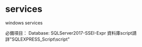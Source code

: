 # services
windows services

必備項目：
Database: SQLServer2017-SSEI-Expr
資料庫script請詳"SQLEXPRESS_Script\script"
